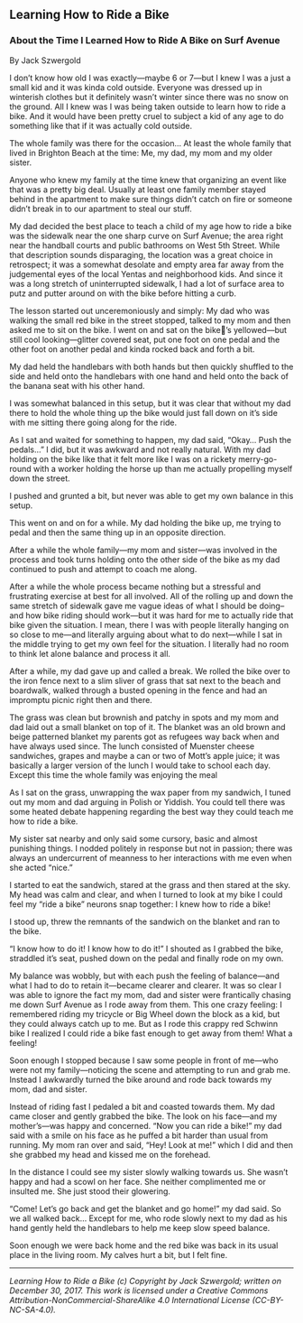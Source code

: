 ## Learning How to Ride a Bike
### About the Time I Learned How to Ride A Bike on Surf Avenue

By Jack Szwergold

I don’t know how old I was exactly—maybe 6 or 7—but I knew I was a just a small kid and it was kinda cold outside. Everyone was dressed up in winterish clothes but it definitely wasn’t winter since there was no snow on the ground. All I knew was I was being taken outside to learn how to ride a bike. And it would have been pretty cruel to subject a kid of any age to do something like that if it was actually cold outside.

The whole family was there for the occasion… At least the whole family that lived in Brighton Beach at the time: Me, my dad, my mom and my older sister.

Anyone who knew my family at the time knew that organizing an event like that was a pretty big deal. Usually at least one family member stayed behind in the apartment to make sure things didn’t catch on fire or someone didn’t break in to our apartment to steal our stuff.

My dad decided the best place to teach a child of my age how to ride a bike was the sidewalk near the one sharp curve on Surf Avenue; the area right near the handball courts and public bathrooms on West 5th Street. While that description sounds disparaging, the location was a great choice in retrospect; it was a somewhat desolate and empty area far away from the judgemental eyes of the local Yentas and neighborhood kids. And since it was a long stretch of uninterrupted sidewalk, I had a lot of surface area to putz and putter around on with the bike before hitting a curb.

The lesson started out unceremoniously and simply: My dad who was walking the small red bike in the street stopped, talked to my mom and then asked me to sit on the bike. I went on and sat on the bike’s yellowed—but still cool looking—glitter covered seat, put one foot on one pedal and the other foot on another pedal and kinda rocked back and forth a bit.

My dad held the handlebars with both hands but then quickly shuffled to the side and held onto the handlebars with one hand and held onto the back of the banana seat with his other hand.

I was somewhat balanced in this setup, but it was clear that without my dad there to hold the whole thing up the bike would just fall down on it’s side with me sitting there going along for the ride.

As I sat and waited for something to happen, my dad said, “Okay… Push the pedals…” I did, but it was awkward and not really natural. With my dad holding on the bike like that it felt more like I was on a rickety merry-go-round with a worker holding the horse up than me actually propelling myself down the street.

I pushed and grunted a bit, but never was able to get my own balance in this setup.

This went on and on for a while. My dad holding the bike up, me trying to pedal and then the same thing up in an opposite direction.

After a while the whole family—my mom and sister—was involved in the process and took turns holding onto the other side of the bike as my dad continued to push and attempt to coach me along.

After a while the whole process became nothing but a stressful and frustrating exercise at best for all involved. All of the rolling up and down the same stretch of sidewalk gave me vague ideas of what I should be doing–and how bike riding should work—but it was hard for me to actually ride that bike given the situation. I mean, there I was with people literally hanging on so close to me—and literally arguing about what to do next—while I sat in the middle trying to get my own feel for the situation. I literally had no room to think let alone balance and process it all.

After a while, my dad gave up and called a break. We rolled the bike over to the iron fence next to a slim sliver of grass that sat next to the beach and boardwalk, walked through a busted opening in the fence and had an impromptu picnic right then and there.

The grass was clean but brownish and patchy in spots and my mom and dad laid out a small blanket on top of it. The blanket was an old brown and beige patterned blanket my parents got as refugees way back when and have always used since. The lunch consisted of Muenster cheese sandwiches, grapes and maybe a can or two of Mott’s apple juice; it was basically a larger version of the lunch I would take to school each day. Except this time the whole family was enjoying the meal

As I sat on the grass, unwrapping the wax paper from my sandwich, I tuned out my mom and dad arguing in Polish or Yiddish. You could tell there was some heated debate happening regarding the best way they could teach me how to ride a bike.

My sister sat nearby and only said some cursory, basic and almost punishing things. I nodded politely in response but not in passion; there was always an undercurrent of meanness to her interactions with me even when she acted “nice.”

I started to eat the sandwich, stared at the grass and then stared at the sky. My head was calm and clear, and when I turned to look at my bike I could feel my “ride a bike” neurons snap together: I knew how to ride a bike!

I stood up, threw the remnants of the sandwich on the blanket and ran to the bike.

“I know how to do it! I know how to do it!” I shouted as I grabbed the bike, straddled it’s seat, pushed down on the pedal and finally rode on my own.

My balance was wobbly, but with each push the feeling of balance—and what I had to do to retain it—became clearer and clearer. It was so clear I was able to ignore the fact my mom, dad and sister were frantically chasing me down Surf Avenue as I rode away from them. This one crazy feeling: I remembered riding my tricycle or Big Wheel down the block as a kid, but they could always catch up to me. But as I rode this crappy red Schwinn bike I realized I could ride a bike fast enough to get away from them! What a feeling!

Soon enough I stopped because I saw some people in front of me—who were not my family—noticing the scene and attempting to run and grab me. Instead I awkwardly turned the bike around and rode back towards my mom, dad and sister.

Instead of riding fast I pedaled a bit and coasted towards them. My dad came closer and gently grabbed the bike. The look on his face—and my mother’s—was happy and concerned. “Now you can ride a bike!” my dad said with a smile on his face as he puffed a bit harder than usual from running. My mom ran over and said, “Hey! Look at me!” which I did and then she grabbed my head and kissed me on the forehead.

In the distance I could see my sister slowly walking towards us. She wasn’t happy and had a scowl on her face. She neither complimented me or insulted me. She just stood their glowering.

“Come! Let’s go back and get the blanket and go home!” my dad said. So we all walked back… Except for me, who rode slowly next to my dad as his hand gently held the handlebars to help me keep slow speed balance.

Soon enough we were back home and the red bike was back in its usual place in the living room. My calves hurt a bit, but I felt fine.

***

*Learning How to Ride a Bike (c) Copyright by Jack Szwergold; written on December 30, 2017. This work is licensed under a Creative Commons Attribution-NonCommercial-ShareAlike 4.0 International License (CC-BY-NC-SA-4.0).*
